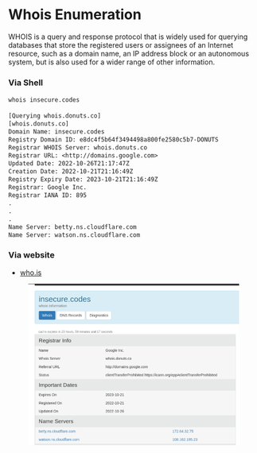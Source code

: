 # Whois Enumeration



WHOIS is a query and response protocol that is widely used for querying databases that store the registered users or assignees of an Internet resource, such as a domain name, an IP address block or an autonomous system, but is also used for a wider range of other information.

### Via Shell

```
whois insecure.codes

[Querying whois.donuts.co]
[whois.donuts.co]
Domain Name: insecure.codes
Registry Domain ID: e8dc4f5b64f3494498a800fe2580c5b7-DONUTS
Registrar WHOIS Server: whois.donuts.co
Registrar URL: <http://domains.google.com>
Updated Date: 2022-10-26T21:17:47Z
Creation Date: 2022-10-21T21:16:49Z
Registry Expiry Date: 2023-10-21T21:16:49Z
Registrar: Google Inc.
Registrar IANA ID: 895
.
.
.
Name Server: betty.ns.cloudflare.com
Name Server: watson.ns.cloudflare.com
```

### Via website

* [who.is](https://who.is/)

<figure><img src="../../../.gitbook/assets/image (8).png" alt=""><figcaption></figcaption></figure>
